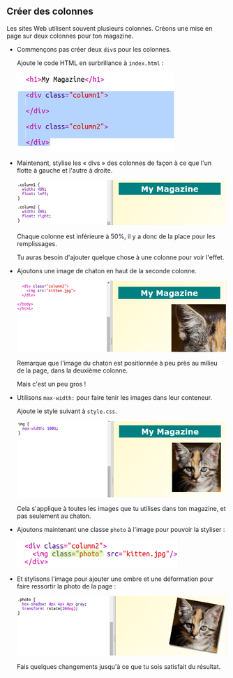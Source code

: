 ## Créer des colonnes

Les sites Web utilisent souvent plusieurs colonnes. Créons une mise en page sur deux colonnes pour ton magazine.

+ Commençons pas créer deux `div`s pour les colonnes.
    
    Ajoute le code HTML en surbrillance à `index.html` :
    
    ![capture d'écran](images/magazine-columns.png)

+ Maintenant, stylise les « divs » des colonnes de façon à ce que l'un flotte à gauche et l'autre à droite.
    
    ![captures d'écran](images/magazine-columns-style.png)
    
    Chaque colonne est inférieure à 50%, il y a donc de la place pour les remplissages.
    
    Tu auras besoin d'ajouter quelque chose à une colonne pour voir l'effet.

+ Ajoutons une image de chaton en haut de la seconde colonne.
    
    ![capture d'écran](images/magazine-kitten.png)
    
    Remarque que l'image du chaton est positionnée à peu près au milieu de la page, dans la deuxième colonne.
    
    Mais c'est un peu gros !

+ Utilisons `max-width:` pour faire tenir les images dans leur conteneur.
    
    Ajoute le style suivant à `style.css`.
    
    ![capture d'écran](images/magazine-img-width.png)
    
    Cela s'applique à toutes les images que tu utilises dans ton magazine, et pas seulement au chaton.

+ Ajoutons maintenant une classe `photo` à l'image pour pouvoir la styliser :
    
    ![capture d'écran](images/magazine-photo.png)

+ Et stylisons l'image pour ajouter une ombre et une déformation pour faire ressortir la photo de la page :
    
    ![capture d'écran](images/magazine-photo-style.png)
    
    Fais quelques changements jusqu'à ce que tu sois satisfait du résultat.